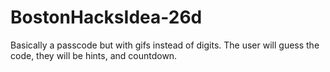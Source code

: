 # BostonHacksIdea-26d
Basically a passcode but with gifs instead of digits. The user will guess the code, they will be hints, and countdown.
